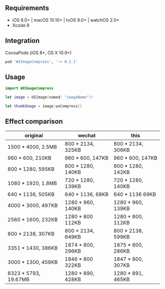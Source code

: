 ## Requirements
* iOS 8.0+ | macOS 10.10+ | tvOS 9.0+ | watchOS 2.0+
* Xcode 8

## Integration
CocoaPods (iOS 8+, OS X 10.9+)
```ruby
pod 'WXImageCompress', '~> 0.1.1'
```


## Usage
```swift
import WXImageCompress
```
```swift
let image = UIImage(named: "imageName")!
```
```swift
let thumbImage = image.wxCompress()
```


## Effect comparison
| original | wechat | this |
| --------   | -----   | ---- |
| 1500 * 4000,  2.5MB | 800 * 2134, 325KB | 800 * 2134, 306KB |
| 960 * 600,    210KB | 960 * 600, 147KB | 960 * 600, 147KB |
| 800 * 1280,   595KB | 800 * 1280, 140KB | 800 * 1280, 142KB |
| 1080 * 1920,  1.8MB | 720 * 1280, 139KB | 720 * 1280, 140KB |
| 640 * 1136,   505KB | 640 * 1136, 68KB | 640 * 1136 69KB |
| 4000 * 3000,  497KB | 1280 * 960, 140KB | 1280 * 960, 139KB |
| 2560 * 1600,  232KB | 1280 * 800 112KB | 1280 * 800, 112KB |
| 800 * 2138,   307KB | 800 * 2134, 649KB | 800 * 2138, 599KB |
| 3351 * 1430,  386KB | 1874 * 800, 296KB | 1875 * 800, 286KB |
| 3000 * 1300,   458KB | 1846 * 800 322KB | 1847 * 800, 307KB |
| 8323 * 5793,  19.67MB | 1280 * 890, 428KB | 1280 * 891, 465KB |
